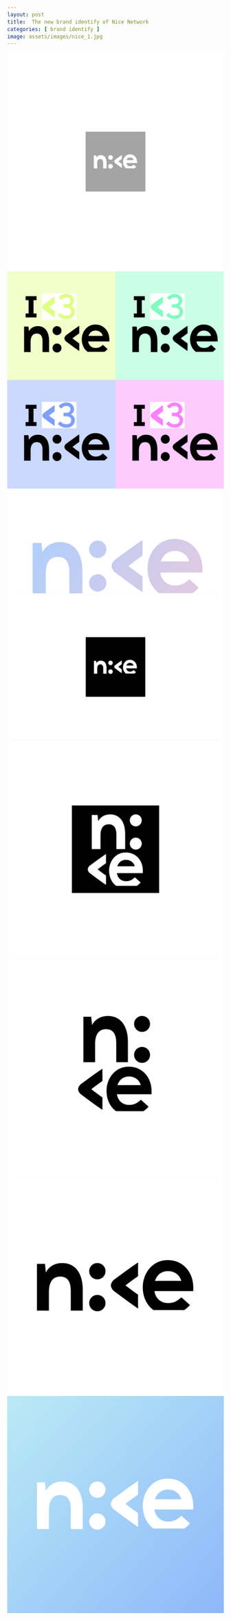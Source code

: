 ```yaml
---
layout: post
title:  The new brand identify of Nice Network
categories: [ brand identify ]
image: assets/images/nice_1.jpg
---
```

![](/assets/images/nice_1.gif)
![](/assets/images/nice_7.jpg)
![](/assets/images/nice_6.jpg)
![](/assets/images/nice_5.jpg)
![](/assets/images/nice_4.jpg)
![](/assets/images/nice_3.jpg)
![](/assets/images/nice_2.jpg)
![](/assets/images/nice_1.jpg)
